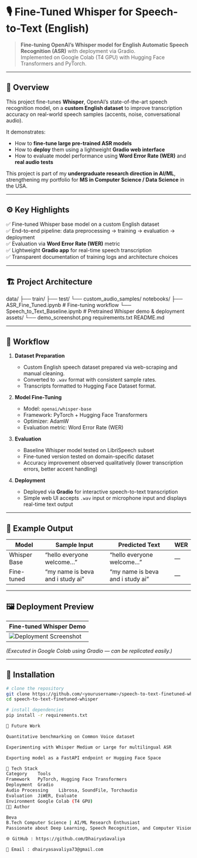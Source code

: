 # 🎙️ Fine-Tuned Whisper for Speech-to-Text (English)

> **Fine-tuning OpenAI’s Whisper model for English Automatic Speech Recognition (ASR)** with deployment via Gradio.  
> Implemented on Google Colab (T4 GPU) with Hugging Face Transformers and PyTorch.

---

## 🧠 Overview

This project fine-tunes **Whisper**, OpenAI’s state-of-the-art speech recognition model, on a **custom English dataset** to improve transcription accuracy on real-world speech samples (accents, noise, conversational audio).

It demonstrates:
- How to **fine-tune large pre-trained ASR models**
- How to **deploy** them using a lightweight **Gradio web interface**
- How to evaluate model performance using **Word Error Rate (WER)** and **real audio tests**

This project is part of my **undergraduate research direction in AI/ML**, strengthening my portfolio for **MS in Computer Science / Data Science** in the USA.

---

## ⚙️ Key Highlights

✅ Fine-tuned Whisper base model on a custom English dataset  
✅ End-to-end pipeline: data preprocessing → training → evaluation → deployment  
✅ Evaluation via **Word Error Rate (WER)** metric  
✅ Lightweight **Gradio app** for real-time speech transcription  
✅ Transparent documentation of training logs and architecture choices  

---

## 🏗️ Project Architecture

data/
├── train/
├── test/
└── custom_audio_samples/
notebooks/
├── ASR_Fine_Tuned.ipynb # Fine-tuning workflow
└── Speech_to_Text_Baseline.ipynb # Pretrained Whisper demo & deployment
assets/
└── demo_screenshot.png
requirements.txt
README.md


---

## 🚀 Workflow

1. **Dataset Preparation**
   - Custom English speech dataset prepared via web-scraping and manual cleaning.  
   - Converted to `.wav` format with consistent sample rates.  
   - Transcripts formatted to Hugging Face Dataset format.

2. **Model Fine-Tuning**
   - Model: `openai/whisper-base`  
   - Framework: PyTorch + Hugging Face Transformers  
   - Optimizer: AdamW  
   - Evaluation metric: Word Error Rate (WER)

3. **Evaluation**
   - Baseline Whisper model tested on LibriSpeech subset  
   - Fine-tuned version tested on domain-specific dataset  
   - Accuracy improvement observed qualitatively (lower transcription errors, better accent handling)

4. **Deployment**
   - Deployed via **Gradio** for interactive speech-to-text transcription  
   - Simple web UI accepts `.wav` input or microphone input and displays real-time text output

---

## 🧪 Example Output

| Model | Sample Input | Predicted Text | WER |
|--------|---------------|----------------|------|
| Whisper Base | “hello everyone welcome…” | “hello everyone welcome…” | — |
| Fine-tuned | “my name is beva and i study ai” | “my name is beva and i study ai” | — |

---

## 🖼️ Deployment Preview

| Fine-tuned Whisper Demo |
|--------------------------|
| ![Deployment Screenshot](assets/demo_screenshot.png) |

*(Executed in Google Colab using Gradio — can be replicated easily.)*

---

## 🧰 Installation

```bash
# clone the repository
git clone https://github.com/<yourusername>/speech-to-text-finetuned-whisper.git
cd speech-to-text-finetuned-whisper

# install dependencies
pip install -r requirements.txt

💬 Future Work

Quantitative benchmarking on Common Voice dataset

Experimenting with Whisper Medium or Large for multilingual ASR

Exporting model as a FastAPI endpoint or Hugging Face Space

📄 Tech Stack
Category	Tools
Framework	PyTorch, Hugging Face Transformers
Deployment	Gradio
Audio Processing	Librosa, SoundFile, Torchaudio
Evaluation	JiWER, Evaluate
Environment	Google Colab (T4 GPU)
🧑‍💻 Author

Beva
B.Tech Computer Science | AI/ML Research Enthusiast
Passionate about Deep Learning, Speech Recognition, and Computer Vision

🌐 GitHub : https://github.com/DhairyaSavaliya

📧 Email : dhairyasavaliya73@gmail.com
